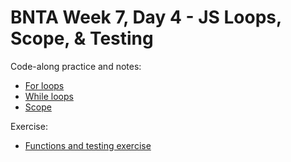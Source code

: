 # BNTA Week 7, Day 4 - JS Loops, Scope, & Testing

Code-along practice and notes:
* [For loops](/for_loops.js)
* [While loops](/while_loops.js)
* [Scope](/scope.js)

Exercise:
* [Functions and testing exercise](https://github.com/RKaurB/javascript-calculator-jest-testing)